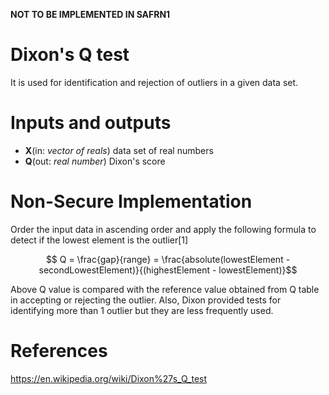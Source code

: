 **NOT TO BE IMPLEMENTED IN SAFRN1**

# Dixon's Q test
It is used for identification and rejection of outliers in a given data set.

# Inputs and outputs
* **X**(in: *vector of reals*) data set of real numbers
* **Q**(out: *real number*) Dixon's score

# Non-Secure Implementation
Order the input data in ascending order and apply the following formula to detect if the lowest element is the outlier[1]

```math
    Q = \frac{gap}{range} = \frac{absolute(lowestElement - secondLowestElement)}{(highestElement - lowestElement)}
```


Above Q value is compared with the reference value obtained from Q table in accepting or rejecting the outlier. Also, Dixon provided tests for identifying more than 1 outlier but they are less frequently used.

# References
https://en.wikipedia.org/wiki/Dixon%27s_Q_test
